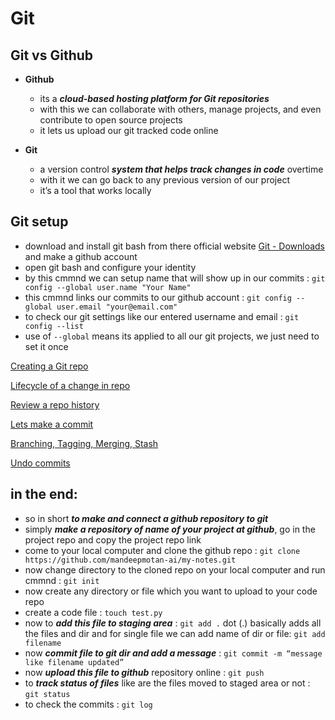 # Git

## Git vs Github

- **Github**
    - its a ***cloud-based hosting platform for Git repositories***
    - with this we can collaborate with others, manage projects, and even contribute to open source projects
    - it lets us upload our git tracked code online
    
- **Git**
    - a version control ***system that helps track changes in code*** overtime
    - with it we can go back to any previous version of our project
    - it’s a tool that works locally

## Git setup

- download and install git bash from there official website [Git - Downloads](https://git-scm.com/downloads)  and make a github account
- open git bash and configure your identity
- by this cmmnd we can setup name that will show up in our commits : `git config --global user.name "Your Name"`
- this cmmnd links our commits to our github account : `git config --global user.email "your@email.com"`
- to check our git settings like our entered username and email : `git config --list`
- use of `--global` means its applied to all our git projects, we just need to set it once

[Creating a Git repo](Git_notes.md/Creating_a_Git_repo.md)

[Lifecycle of a change in repo](Git_notes.md/Lifecycle_of_Change_in_repo.md)

[Review a repo history](Git_notes.md/Review_a_repo_history.md)

[Lets make a commit ](Git_notes.md/Lets_make_a_commit.md)

[Branching, Tagging, Merging, Stash](Git_notes.md/Branching,Merging,Taging,Stashing.md)

[Undo commits](Git_notes.md/Undo_commits.md)

## in the end:

- so in short ***to make and connect a github repository to git***
- simply ***make a repository of name of your project at github***, go in the project repo and copy the project repo link
- come to your local computer and clone the github repo : `git clone https://github.com/mandeepmotan-ai/my-notes.git`
- now change directory to the cloned repo on your local computer and run cmmnd : `git init`
- now create any directory or file which you want to upload to your code repo
- create a code file : `touch test.py`
- now to ***add this file to staging area*** : `git add .`  dot (.) basically adds all the files and dir and for single file we can add name of dir or file: `git add filename`
- now ***commit file to git dir and add a message*** : `git commit -m “message like filename updated”`
- now ***upload this file to github*** repository online : `git push`
- to ***track status of files*** like are the files moved to staged area or not : `git status`
- to check the commits : `git log`